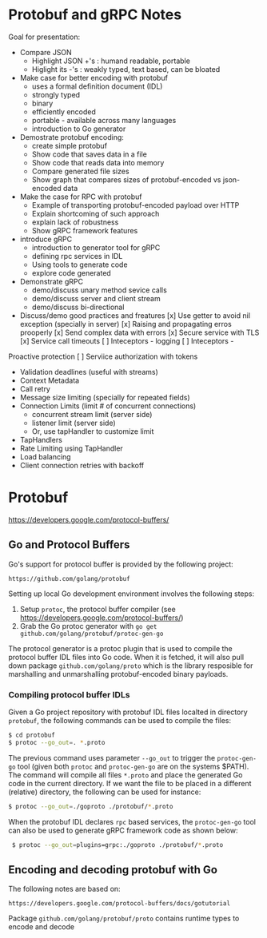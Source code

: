 # Protobuf and gRPC Notes
Goal for presentation:
- Compare JSON
  - Highlight JSON +'s : humand readable, portable
  - Higlight its -'s : weakly typed, text based, can be bloated
- Make case for better encoding with protobuf
  - uses a formal definition document (IDL)
  - strongly typed
  - binary
  - efficiently encoded
  - portable - available across many languages
  - introduction to Go generator
- Demostrate protobuf encoding:
  - create simple protobuf
  - Show code that saves data in a file
  - Show code that reads data into memory
  - Compare generated file sizes
  - Show graph that compares sizes of protobuf-encoded vs json-encoded data
- Make the case for RPC with protobuf
  - Example of transporting protobuf-encoded payload over HTTP
  - Explain shortcoming of such approach
  - explain lack of robustness
  - Show gRPC framework features
- introduce gRPC
  - introduction to generator tool for gRPC
  - defining rpc services in IDL
  - Using tools to generate code
  - explore code generated
- Demonstrate gRPC
  - demo/discuss unary method sevice calls
  - demo/discuss server and client stream
  - demo/discuss bi-directional
- Discuss/demo good practices and freatures
  [x] Use getter to avoid nil exception (specially in server)
  [x] Raising and propagating erros prooperly 
  [x] Send complex data with errors
  [x] Secure service with TLS
  [x] Service call timeouts
  [ ] Inteceptors - logging 
  [ ] Inteceptors - 

Proactive protection
  [ ] Serviice authorization with tokens
  - Validation deadlines (useful with streams)
  - Context Metadata 
  - Call retry
  - Message size limiting (specially for repeated fields)
  - Connection Limits (limit # of concurrent connections)
    - concurrent stream limit (server side)
    - listener limit (server side)
    - Or, use tapHandler to customize limit
  - TapHandlers
  - Rate Limiting using TapHandler
  - Load balancing
  - Client connection retries with backoff

# Protobuf 
https://developers.google.com/protocol-buffers/

## Go and Protocol Buffers
Go's support for protocol buffer is provided by the following project:

```
https://github.com/golang/protobuf
```
Setting up local Go development environment involves the following steps:
1. Setup `protoc`, the protocol buffer compiler (see https://developers.google.com/protocol-buffers/)
2. Grab the Go protoc generator with `go get github.com/golang/protobuf/protoc-gen-go`

The protocol generator is a protoc plugin that is used to compile the protocol buffer IDL files into Go code.  When it is fetched, it will also pull down package `github.com/golang/proto` which is the library resposible for marshalling and unmarshalling protobuf-encoded binary payloads.

### Compiling protocol buffer IDLs
Given a Go project repository with protobuf IDL files localted in directory `protobuf`, the following commands can be used to compile the files:
```sh
$ cd protobuf
$ protoc --go_out=. *.proto
```

The previous command uses parameter `--go_out` to trigger the `protoc-gen-go` tool (given both `protoc` and `protoc-gen-go` are on the systems $PATH).  The command will compile all files `*.proto` and place the generated Go code in the current directory.  If we want the file to be placed in a different (relative) directory, the following can be used for instance:
```sh
$ protoc --go_out=./goproto ./protobuf/*.proto
```

When the protobuf IDL declares `rpc` based services, the `protoc-gen-go` tool can also be used to generate gRPC framework code as shown below:
```sh
 $ protoc --go_out=plugins=grpc:./goproto ./protobuf/*.proto
```

## Encoding and decoding protobuf with Go
The following notes are based on:
```
https://developers.google.com/protocol-buffers/docs/gotutorial
```

Package `github.com/golang/protobuf/proto` contains runtime types to encode and decode 